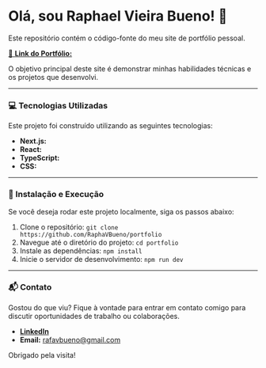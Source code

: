 # Olá, sou Raphael Vieira Bueno! 👋

Este repositório contém o código-fonte do meu site de portfólio pessoal.

[🔗 **Link do Portfólio:**](https://portfolio-orcin-psi-55.vercel.app/)

O objetivo principal deste site é demonstrar minhas habilidades técnicas e os projetos que desenvolvi.

---

### 💻 Tecnologias Utilizadas

Este projeto foi construído utilizando as seguintes tecnologias:

- **Next.js:**
- **React:**
- **TypeScript:**
- **CSS:**

---

### 🔧 Instalação e Execução

Se você deseja rodar este projeto localmente, siga os passos abaixo:

1.  Clone o repositório:
    `git clone https://github.com/RaphaVBueno/portfolio`
2.  Navegue até o diretório do projeto:
    `cd portfolio`
3.  Instale as dependências:
    `npm install`
4.  Inicie o servidor de desenvolvimento:
    `npm run dev`

---

### 📬 Contato

Gostou do que viu? Fique à vontade para entrar em contato comigo para discutir oportunidades de trabalho ou colaborações.

- [**LinkedIn**](https://www.linkedin.com/in/raphael-vieira-bueno-41323a332/)
- **Email:** rafavbueno@gmail.com

Obrigado pela visita!
